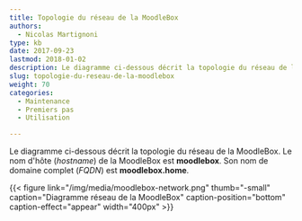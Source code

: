 ```yaml
---
title: Topologie du réseau de la MoodleBox
authors:
  - Nicolas Martignoni
type: kb
date: 2017-09-23
lastmod: 2018-01-02
description: Le diagramme ci-dessous décrit la topologie du réseau de la MoodleBox
slug: topologie-du-reseau-de-la-moodlebox
weight: 70
categories:
  - Maintenance
  - Premiers pas
  - Utilisation

---
```

Le diagramme ci-dessous décrit la topologie du réseau de la MoodleBox. Le nom d'hôte (_hostname_) de la MoodleBox est __moodlebox__. Son nom de domaine complet (_FQDN_) est __moodlebox.home__.

{{< figure link="/img/media/moodlebox-network.png" thumb="-small" caption="Diagramme réseau de la MoodleBox" caption-position="bottom" caption-effect="appear" width="400px"  >}}
